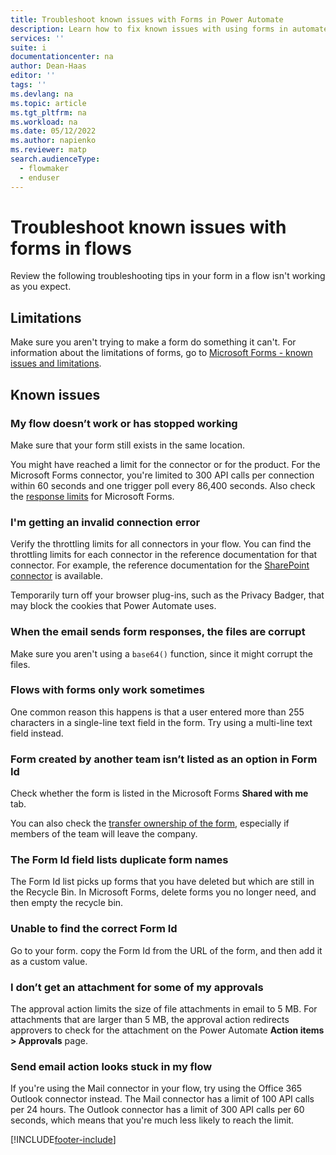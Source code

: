 ```yaml
---
title: Troubleshoot known issues with Forms in Power Automate
description: Learn how to fix known issues with using forms in automated flows.
services: ''
suite: i
documentationcenter: na
author: Dean-Haas
editor: ''
tags: ''
ms.devlang: na
ms.topic: article
ms.tgt_pltfrm: na
ms.workload: na
ms.date: 05/12/2022
ms.author: napienko
ms.reviewer: matp
search.audienceType: 
  - flowmaker
  - enduser
---
```


# Troubleshoot known issues with forms in flows

Review the following troubleshooting tips in your form in a flow isn't working as you expect.

## Limitations

Make sure you aren't trying to make a form do something it can't. For information about the limitations of forms, go to [Microsoft Forms - known issues and limitations](/connectors/microsoftforms/#known-issues-and-limitations).

## Known issues

### My flow doesn’t work or has stopped working

Make sure that your form still exists in the same location.

You might have reached a limit for the connector or for the product. For the Microsoft Forms connector, you're limited to 300 API calls per connection within 60 seconds and one trigger poll every 86,400 seconds. Also check the [response limits](https://support.microsoft.com/office/form-question-response-and-character-limits-in-microsoft-forms-ec15323d-92a4-4c33-bf88-3fdb9e5b5fea) for Microsoft Forms.

### I'm getting an invalid connection error

Verify the throttling limits for all connectors in your flow. You can find the throttling limits for each connector in the reference documentation for that connector. For example, the reference documentation for the [SharePoint connector](/connectors/sharepointonline/#general-limits) is available.

Temporarily turn off your browser plug-ins, such as the Privacy Badger, that may block the cookies that Power Automate uses.

### When the email sends form responses, the files are corrupt

Make sure you aren't using a `base64()` function, since it might corrupt the files.

### Flows with forms only work sometimes

One common reason this happens is that a user entered more than 255 characters in a single-line text field in the form. Try using a multi-line text field instead.

### Form created by another team isn’t listed as an option in Form Id

Check whether the form is listed in the Microsoft Forms **Shared with me** tab.

You can also check the [transfer ownership of the form](https://support.microsoft.com/office/transfer-ownership-of-a-form-921a6361-a4e5-44ea-bce9-c4ed63aa54b4), especially if members of the team will leave the company.

### The Form Id field lists duplicate form names

The Form Id list picks up forms that you have deleted but which are still in the Recycle Bin. In Microsoft Forms, delete forms you no longer need, and then empty the recycle bin.

### Unable to find the correct Form Id

Go to your form. copy the Form Id from the URL of the form, and then add it as a custom value.

### I don’t get an attachment for some of my approvals

The approval action limits the size of file attachments in email to 5 MB. For attachments that are larger than 5 MB, the approval action redirects approvers to check for the attachment on the Power Automate **Action items > Approvals** page.

### Send email action looks stuck in my flow

If you're using the Mail connector in your flow, try using the Office 365 Outlook connector instead. The Mail connector has a limit of 100 API calls per 24 hours. The Outlook connector has a limit of 300 API calls per 60 seconds, which means that you're much less likely to reach the limit.

[!INCLUDE[footer-include](../includes/footer-banner.md)]
